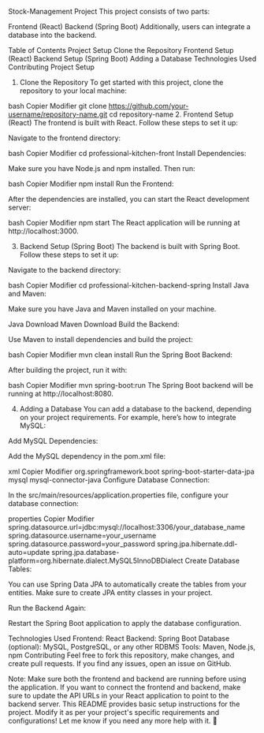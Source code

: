 Stock-Management Project
This project consists of two parts:

Frontend (React)
Backend (Spring Boot)
Additionally, users can integrate a database into the backend.

Table of Contents
Project Setup
Clone the Repository
Frontend Setup (React)
Backend Setup (Spring Boot)
Adding a Database
Technologies Used
Contributing
Project Setup
1. Clone the Repository
To get started with this project, clone the repository to your local machine:

bash
Copier
Modifier
git clone https://github.com/your-username/repository-name.git
cd repository-name
2. Frontend Setup (React)
The frontend is built with React. Follow these steps to set it up:

Navigate to the frontend directory:

bash
Copier
Modifier
cd professional-kitchen-front
Install Dependencies:

Make sure you have Node.js and npm installed. Then run:

bash
Copier
Modifier
npm install
Run the Frontend:

After the dependencies are installed, you can start the React development server:

bash
Copier
Modifier
npm start
The React application will be running at http://localhost:3000.

3. Backend Setup (Spring Boot)
The backend is built with Spring Boot. Follow these steps to set it up:

Navigate to the backend directory:

bash
Copier
Modifier
cd professional-kitchen-backend-spring
Install Java and Maven:

Make sure you have Java and Maven installed on your machine.

Java Download
Maven Download
Build the Backend:

Use Maven to install dependencies and build the project:

bash
Copier
Modifier
mvn clean install
Run the Spring Boot Backend:

After building the project, run it with:

bash
Copier
Modifier
mvn spring-boot:run
The Spring Boot backend will be running at http://localhost:8080.

4. Adding a Database
You can add a database to the backend, depending on your project requirements. For example, here’s how to integrate MySQL:

Add MySQL Dependencies:

Add the MySQL dependency in the pom.xml file:

xml
Copier
Modifier
<dependency>
    <groupId>org.springframework.boot</groupId>
    <artifactId>spring-boot-starter-data-jpa</artifactId>
</dependency>
<dependency>
    <groupId>mysql</groupId>
    <artifactId>mysql-connector-java</artifactId>
</dependency>
Configure Database Connection:

In the src/main/resources/application.properties file, configure your database connection:

properties
Copier
Modifier
spring.datasource.url=jdbc:mysql://localhost:3306/your_database_name
spring.datasource.username=your_username
spring.datasource.password=your_password
spring.jpa.hibernate.ddl-auto=update
spring.jpa.database-platform=org.hibernate.dialect.MySQL5InnoDBDialect
Create Database Tables:

You can use Spring Data JPA to automatically create the tables from your entities. Make sure to create JPA entity classes in your project.

Run the Backend Again:

Restart the Spring Boot application to apply the database configuration.

Technologies Used
Frontend: React
Backend: Spring Boot
Database (optional): MySQL, PostgreSQL, or any other RDBMS
Tools: Maven, Node.js, npm
Contributing
Feel free to fork this repository, make changes, and create pull requests. If you find any issues, open an issue on GitHub.

Note:
Make sure both the frontend and backend are running before using the application.
If you want to connect the frontend and backend, make sure to update the API URLs in your React application to point to the backend server.
This README provides basic setup instructions for the project. Modify it as per your project's specific requirements and configurations! Let me know if you need any more help with it. 🚀
